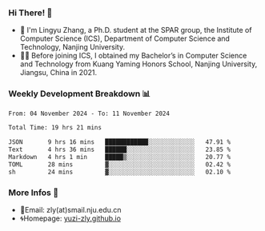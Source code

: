 ### Hi There! 👋 
- 🐳 I'm Lingyu Zhang, a Ph.D. student at the SPAR group, the Institute of Computer Science (ICS), Department of Computer Science and Technology, Nanjing University.
- 🧑‍🎓 Before joining ICS, I obtained my Bachelor’s in Computer Science and Technology from Kuang Yaming Honors School, Nanjing University, Jiangsu, China in 2021.

### Weekly Development Breakdown :bar_chart:

<!--START_SECTION:waka-->

```txt
From: 04 November 2024 - To: 11 November 2024

Total Time: 19 hrs 21 mins

JSON       9 hrs 16 mins   ████████████░░░░░░░░░░░░░   47.91 %
Text       4 hrs 36 mins   ██████░░░░░░░░░░░░░░░░░░░   23.85 %
Markdown   4 hrs 1 min     █████▒░░░░░░░░░░░░░░░░░░░   20.77 %
TOML       28 mins         ▓░░░░░░░░░░░░░░░░░░░░░░░░   02.42 %
sh         24 mins         ▓░░░░░░░░░░░░░░░░░░░░░░░░   02.10 %
```

<!--END_SECTION:waka-->

<!--
### Github Contributions :octocat:

![](https://raw.githubusercontent.com/yuzi-zly/yuzi-zly/output/github-contribution-grid-snake.svg)              
-->

### More Infos 📖

- 📧Email: zly(at)smail.nju.edu.cn
- 🌀Homepage: [yuzi-zly.github.io](https://yuzi-zly.github.io/)
